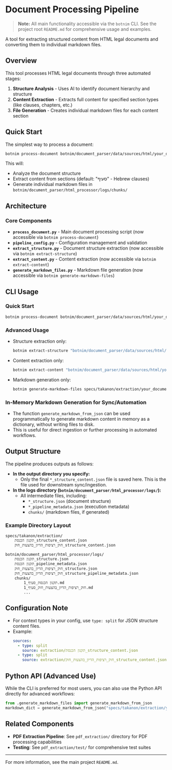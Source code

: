 # Document Processing Pipeline

> **Note:** All main functionality accessible via the `botnim` CLI. See the project root `README.md` for comprehensive usage and examples.

A tool for extracting structured content from HTML legal documents and converting them to individual markdown files.

## Overview

This tool processes HTML legal documents through three automated stages:

1. **Structure Analysis** - Uses AI to identify document hierarchy and structure
2. **Content Extraction** - Extracts full content for specified section types (like clauses, chapters, etc.)
3. **File Generation** - Creates individual markdown files for each content section

## Quick Start

The simplest way to process a document:

```bash
botnim process-document botnim/document_parser/data/sources/html/your_document.html specs/takanon/extraction/ --generate-markdown
```

This will:
- Analyze the document structure
- Extract content from sections (default: "סעיף" - Hebrew clauses)
- Generate individual markdown files in `botnim/document_parser/html_processor/logs/chunks/`

## Architecture

### Core Components

- **`process_document.py`** - Main document processing script (now accessible via `botnim process-document`)
- **`pipeline_config.py`** - Configuration management and validation
- **`extract_structure.py`** - Document structure extraction (now accessible via `botnim extract-structure`)
- **`extract_content.py`** - Content extraction (now accessible via `botnim extract-content`)
- **`generate_markdown_files.py`** - Markdown file generation (now accessible via `botnim generate-markdown-files`)

## CLI Usage

### Quick Start

```bash
botnim process-document botnim/document_parser/data/sources/html/your_document.html specs/takanon/extraction/ --generate-markdown
```

### Advanced Usage

- Structure extraction only:
  ```bash
  botnim extract-structure "botnim/document_parser/data/sources/html/your_document.html" "botnim/document_parser/html_processor/logs/your_document_structure.json"
  ```
- Content extraction only:
  ```bash
  botnim extract-content "botnim/document_parser/data/sources/html/your_document.html" "botnim/document_parser/html_processor/logs/your_document_structure.json" "סעיף" --output specs/takanon/extraction/your_document_structure_content.json
  ```
- Markdown generation only:
  ```bash
  botnim generate-markdown-files specs/takanon/extraction/your_document_structure_content.json --write-files --output-dir botnim/document_parser/html_processor/logs/chunks/
  ```

### In-Memory Markdown Generation for Sync/Automation

- The function `generate_markdown_from_json` can be used programmatically to generate markdown content in memory as a dictionary, without writing files to disk.
- This is useful for direct ingestion or further processing in automated workflows.

## Output Structure

The pipeline produces outputs as follows:

- **In the output directory you specify:**
  - Only the final `*_structure_content.json` file is saved here. This is the file used for downstream sync/ingestion.
- **In the logs directory (`botnim/document_parser/html_processor/logs/`):**
  - All intermediate files, including:
    - `*_structure.json` (document structure)
    - `*_pipeline_metadata.json` (execution metadata)
    - `chunks/` (markdown files, if generated)

### Example Directory Layout

```
specs/takanon/extraction/
    תקנון הכנסת_structure_content.json
    חוק_רציפות_הדיון_בהצעות_חוק_structure_content.json

botnim/document_parser/html_processor/logs/
    תקנון הכנסת_structure.json
    תקנון הכנסת_pipeline_metadata.json
    חוק_רציפות_הדיון_בהצעות_חוק_structure.json
    חוק_רציפות_הדיון_בהצעות_חוק_structure_pipeline_metadata.json
    chunks/
        תקנון הכנסת_סעיף_1.md
        חוק_רציפות_הדיון_בהצעות_חוק_סעיף_1.md
        ...
```

## Configuration Note

- For context types in your config, use `type: split` for JSON structure content files.
- Example:
  ```yaml
  sources:
    - type: split
      source: extraction/תקנון הכנסת_structure_content.json
    - type: split
      source: extraction/חוק_רציפות_הדיון_בהצעות_חוק_structure_content.json
  ```

## Python API (Advanced Use)

While the CLI is preferred for most users, you can also use the Python API directly for advanced workflows:

```python
from .generate_markdown_files import generate_markdown_from_json
markdown_dict = generate_markdown_from_json("specs/takanon/extraction/your_document_structure_content.json")
```

## Related Components

- **PDF Extraction Pipeline**: See `pdf_extraction/` directory for PDF processing capabilities
- **Testing**: See `pdf_extraction/test/` for comprehensive test suites

---

For more information, see the main project `README.md`.

